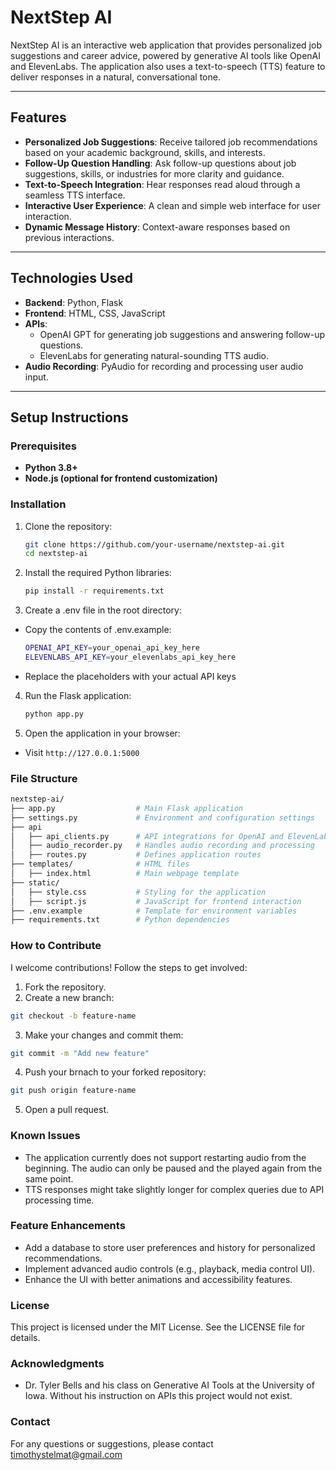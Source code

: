 # **NextStep AI**

NextStep AI is an interactive web application that provides personalized job suggestions and career advice, powered by generative AI tools like OpenAI and ElevenLabs. The application also uses a text-to-speech (TTS) feature to deliver responses in a natural, conversational tone.

---

## **Features**

- **Personalized Job Suggestions**: Receive tailored job recommendations based on your academic background, skills, and interests.
- **Follow-Up Question Handling**: Ask follow-up questions about job suggestions, skills, or industries for more clarity and guidance.
- **Text-to-Speech Integration**: Hear responses read aloud through a seamless TTS interface.
- **Interactive User Experience**: A clean and simple web interface for user interaction.
- **Dynamic Message History**: Context-aware responses based on previous interactions.

---

## **Technologies Used**

- **Backend**: Python, Flask
- **Frontend**: HTML, CSS, JavaScript
- **APIs**:
  - OpenAI GPT for generating job suggestions and answering follow-up questions.
  - ElevenLabs for generating natural-sounding TTS audio.
- **Audio Recording**: PyAudio for recording and processing user audio input.

---

## **Setup Instructions**

### Prerequisites

- **Python 3.8+**
- **Node.js (optional for frontend customization)**

### Installation

1. Clone the repository:
   ```bash
   git clone https://github.com/your-username/nextstep-ai.git
   cd nextstep-ai
   ```

2. Install the required Python libraries:
    ```bash
    pip install -r requirements.txt
    ```

3. Create a .env file in the root directory:
  - Copy the contents of .env.example:

    ```bash
    OPENAI_API_KEY=your_openai_api_key_here
    ELEVENLABS_API_KEY=your_elevenlabs_api_key_here
    ```

  - Replace the placeholders with your actual API keys

4. Run the Flask application:
    ```bash
    python app.py
    ```
  
5. Open the application in your browser:
  - Visit `http://127.0.0.1:5000`

### File Structure

```bash
nextstep-ai/
├── app.py                  # Main Flask application
├── settings.py             # Environment and configuration settings
├── api
│   ├── api_clients.py      # API integrations for OpenAI and ElevenLabs
│   ├── audio_recorder.py   # Handles audio recording and processing
│   ├── routes.py           # Defines application routes
├── templates/              # HTML files
│   ├── index.html          # Main webpage template
├── static/
│   ├── style.css           # Styling for the application
│   ├── script.js           # JavaScript for frontend interaction
├── .env.example            # Template for environment variables
├── requirements.txt        # Python dependencies
```

### How to Contribute

I welcome contributions! Follow the steps to get involved:

1. Fork the repository.
2. Create a new branch:
  ```bash
  git checkout -b feature-name
  ```
3. Make your changes and commit them:
  ```bash
  git commit -m "Add new feature"
  ```
4. Push your brnach to your forked repository:
  ```bash
  git push origin feature-name
  ```
5. Open a pull request.

### Known Issues
- The application currently does not support restarting audio from the beginning. The audio can only be paused and the played again from the same point.
- TTS responses might take slightly longer for complex queries due to API processing time.

### Feature Enhancements
- Add a database to store user preferences and history for personalized recommendations.
- Implement advanced audio controls (e.g., playback, media control UI).
- Enhance the UI with better animations and accessibility features.

### License
This project is licensed under the MIT License. See the LICENSE file for details.

### Acknowledgments
- Dr. Tyler Bells and his class on Generative AI Tools at the University of Iowa. Without his instruction on APIs this project would not exist.

### Contact
For any questions or suggestions, please contact timothystelmat@gmail.com
